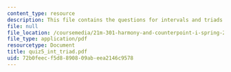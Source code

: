```yaml
---
content_type: resource
description: This file contains the questions for intervals and triads.
file: null
file_location: /coursemedia/21m-301-harmony-and-counterpoint-i-spring-2005/72b0feecf5d8890809abeea2146c9578_quiz5_int_triad.pdf
file_type: application/pdf
resourcetype: Document
title: quiz5_int_triad.pdf
uid: 72b0feec-f5d8-8908-09ab-eea2146c9578
---
```

